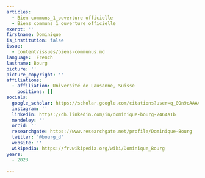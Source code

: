 ```yaml
---
articles:
  - Bien communs_1_ouverture officielle
  - Biens communs_1_ouverture officielle
exerpt: ''
firstname: Dominique
is_institution: false
issue:
  - content/issues/biens-communus.md
language:  French
lastname: Bourg
picture: ''
picture_copyright: ''
affiliations:
  - affiliation: Université de Lausanne, Suisse
    positions: []
socials:
  google_scholar: https://scholar.google.com/citations?user=q_0On9cAAAAJ&hl=fr
  instagram: ''
  linkedin: https://ch.linkedin.com/in/dominique-bourg-7464a1b
  mendeley: ''
  orcid: ''
  researchgate: https://www.researchgate.net/profile/Dominique-Bourg
  twitter: '@bourg_d'
  website: ''
  wikipedia: https://fr.wikipedia.org/wiki/Dominique_Bourg
years:
  - 2023

---
```


